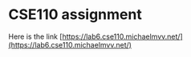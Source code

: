 # CSE110 assignment
Here is the link [https://lab6.cse110.michaelmvv.net/](https://lab6.cse110.michaelmvv.net/)